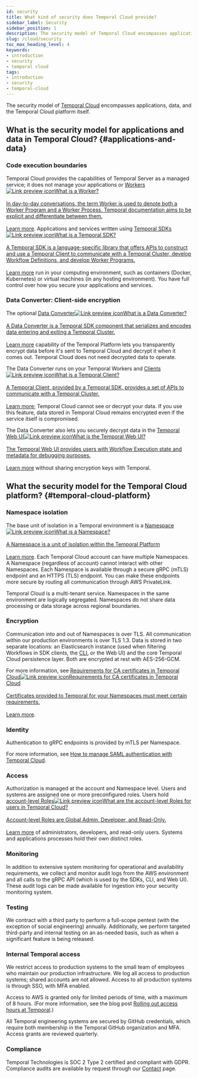 ```yaml
---
id: security
title: What kind of security does Temporal Cloud provide?
sidebar_label: Security
sidebar_position: 1
description: The security model of Temporal Cloud encompasses applications, data, and the Temporal Cloud platform.
slug: /cloud/security
toc_max_heading_level: 4
keywords:
- introduction
- security
- temporal cloud
tags:
- introduction
- security
- temporal-cloud
---
```


<!-- THIS FILE IS GENERATED. DO NOT EDIT THIS FILE DIRECTLY -->

The security model of [Temporal Cloud](/cloud) encompasses applications, data, and the Temporal Cloud platform itself.

## What is the security model for applications and data in Temporal Cloud? {#applications-and-data}

### Code execution boundaries

Temporal Cloud provides the capabilities of Temporal Server as a managed service; it does not manage your applications or <a class="tdlp" href="/workers#worker">Workers<span class="tdlpiw"><img src="/img/link-preview-icon.svg" alt="Link preview icon" /></span><span class="tdlpc"><span class="tdlppt">What is a Worker?</span><br /><br /><span class="tdlppd">In day-to-day conversations, the term Worker is used to denote both a Worker Program and a Worker Process. Temporal documentation aims to be explicit and differentiate between them.</span><span class="tdlplm"><br /><br /><a class="tdlplma" href="/workers#worker">Learn more</a></span></span></a>.
Applications and services written using <a class="tdlp" href="/temporal#temporal-sdk">Temporal SDKs<span class="tdlpiw"><img src="/img/link-preview-icon.svg" alt="Link preview icon" /></span><span class="tdlpc"><span class="tdlppt">What is a Temporal SDK?</span><br /><br /><span class="tdlppd">A Temporal SDK is a language-specific library that offers APIs to construct and use a Temporal Client to communicate with a Temporal Cluster, develop Workflow Definitions, and develop Worker Programs.</span><span class="tdlplm"><br /><br /><a class="tdlplma" href="/temporal#temporal-sdk">Learn more</a></span></span></a> run in your computing environment, such as containers (Docker, Kubernetes) or virtual machines (in any hosting environment).
You have full control over how you secure your applications and services.

### Data Converter: Client-side encryption

The optional <a class="tdlp" href="/dataconversion#">Data Converter<span class="tdlpiw"><img src="/img/link-preview-icon.svg" alt="Link preview icon" /></span><span class="tdlpc"><span class="tdlppt">What is a Data Converter?</span><br /><br /><span class="tdlppd">A Data Converter is a Temporal SDK component that serializes and encodes data entering and exiting a Temporal Cluster.</span><span class="tdlplm"><br /><br /><a class="tdlplma" href="/dataconversion#">Learn more</a></span></span></a> capability of the Temporal Platform lets you transparently encrypt data before it's sent to Temporal Cloud and decrypt it when it comes out.
Temporal Cloud does not need decrypted data to operate.

The Data Converter runs on your Temporal Workers and <a class="tdlp" href="/temporal#temporal-client">Clients<span class="tdlpiw"><img src="/img/link-preview-icon.svg" alt="Link preview icon" /></span><span class="tdlpc"><span class="tdlppt">What is a Temporal Client?</span><br /><br /><span class="tdlppd">A Temporal Client, provided by a Temporal SDK, provides a set of APIs to communicate with a Temporal Cluster.</span><span class="tdlplm"><br /><br /><a class="tdlplma" href="/temporal#temporal-client">Learn more</a></span></span></a>; Temporal Cloud cannot see or decrypt your data.
If you use this feature, data stored in Temporal Cloud remains encrypted even if the service itself is compromised.

The Data Converter also lets you securely decrypt data in the <a class="tdlp" href="/web-ui#">Temporal Web UI<span class="tdlpiw"><img src="/img/link-preview-icon.svg" alt="Link preview icon" /></span><span class="tdlpc"><span class="tdlppt">What is the Temporal Web UI?</span><br /><br /><span class="tdlppd">The Temporal Web UI provides users with Workflow Execution state and metadata for debugging purposes.</span><span class="tdlplm"><br /><br /><a class="tdlplma" href="/web-ui#">Learn more</a></span></span></a> without sharing encryption keys with Temporal.

## What the security model for the Temporal Cloud platform? {#temporal-cloud-platform}

### Namespace isolation

The base unit of isolation in a Temporal environment is a <a class="tdlp" href="/namespaces#">Namespace<span class="tdlpiw"><img src="/img/link-preview-icon.svg" alt="Link preview icon" /></span><span class="tdlpc"><span class="tdlppt">What is a Namespace?</span><br /><br /><span class="tdlppd">A Namespace is a unit of isolation within the Temporal Platform</span><span class="tdlplm"><br /><br /><a class="tdlplma" href="/namespaces#">Learn more</a></span></span></a>.
Each Temporal Cloud account can have multiple Namespaces.
A Namespace (regardless of account) cannot interact with other Namespaces.
Each Namespace is available through a secure gRPC (mTLS) endpoint and an HTTPS (TLS) endpoint.
You can make these endpoints more secure by routing all communication through AWS PrivateLink.

Temporal Cloud is a multi-tenant service.
Namespaces in the same environment are logically segregated.
Namespaces do not share data processing or data storage across regional boundaries.

### Encryption

Communication into and out of Namespaces is over TLS.
All communication within our production environments is over TLS 1.3.
Data is stored in two separate locations: an Elasticsearch instance (used when filtering Workflows in SDK clients, the [CLI](/cloud/tcld), or the Web UI) and the core Temporal Cloud persistence layer.
Both are encrypted at rest with AES-256-GCM.

For more information, see <a class="tdlp" href="/cloud/certificates#certificate-requirements">Requirements for CA certificates in Temporal Cloud<span class="tdlpiw"><img src="/img/link-preview-icon.svg" alt="Link preview icon" /></span><span class="tdlpc"><span class="tdlppt">Requirements for CA certificates in Temporal Cloud</span><br /><br /><span class="tdlppd">Certificates provided to Temporal for your Namespaces must meet certain requirements.</span><span class="tdlplm"><br /><br /><a class="tdlplma" href="/cloud/certificates#certificate-requirements">Learn more</a></span></span></a>.

### Identity

Authentication to gRPC endpoints is provided by mTLS per Namespace.

For more information, see [How to manage SAML authentication with Temporal Cloud](/cloud/saml).

### Access

Authorization is managed at the account and Namespace level.
Users and systems are assigned one or more preconfigured roles.
Users hold <a class="tdlp" href="/cloud/users#account-level-roles">account-level Roles<span class="tdlpiw"><img src="/img/link-preview-icon.svg" alt="Link preview icon" /></span><span class="tdlpc"><span class="tdlppt">What are the account-level Roles for users in Temporal Cloud?</span><br /><br /><span class="tdlppd">Account-level Roles are Global Admin, Developer, and Read-Only.</span><span class="tdlplm"><br /><br /><a class="tdlplma" href="/cloud/users#account-level-roles">Learn more</a></span></span></a> of administrators, developers, and read-only users.
Systems and applications processes hold their own distinct roles.

### Monitoring

In addition to extensive system monitoring for operational and availability requirements, we collect and monitor audit logs from the AWS environment and all calls to the gRPC API (which is used by the SDKs, CLI, and Web UI).
These audit logs can be made available for ingestion into your security monitoring system.

### Testing

We contract with a third party to perform a full-scope pentest (with the exception of social engineering) annually.
Additionally, we perform targeted third-party and internal testing on an as-needed basis, such as when a significant feature is being released.

### Internal Temporal access

We restrict access to production systems to the small team of employees who maintain our production infrastructure.
We log all access to production systems; shared accounts are not allowed.
Access to all production systems is through SSO, with MFA enabled.

Access to AWS is granted only for limited periods of time, with a maximum of 8 hours.
(For more information, see the blog post [Rolling out access hours at Temporal](https://temporal.io/blog/rolling-out-access-hours-at-temporal).)

All Temporal engineering systems are secured by GitHub credentials, which require both membership in the Temporal GitHub organization and MFA.
Access grants are reviewed quarterly.

### Compliance

Temporal Technologies is SOC 2 Type 2 certified and compliant with GDPR.
Compliance audits are available by request through our [Contact](https://pages.temporal.io/contact-us) page.
